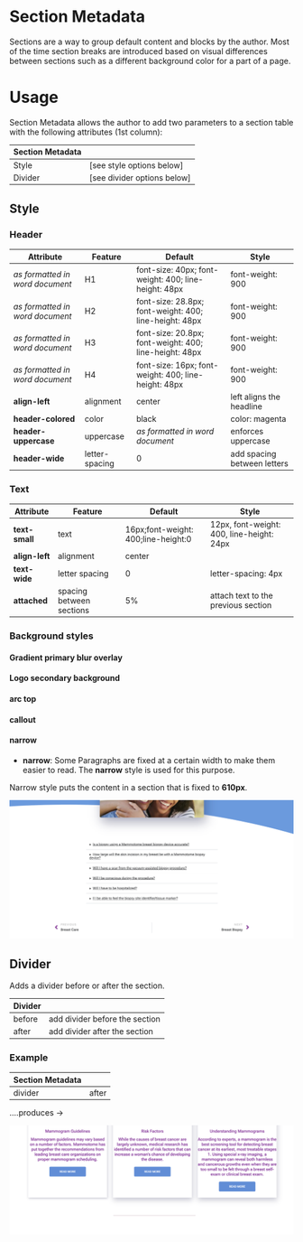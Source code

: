 # Section Metadata
Sections are a way to group default content and blocks by the author. Most of the time section breaks are introduced 
based on visual differences between sections such as a different background color for a part of a page.


# Usage

Section Metadata allows the author to add two parameters to a section table with the following attributes (1st column):

| Section Metadata |                             |
|------------------|-----------------------------|
| Style            | [see style options below]   |
| Divider          | [see divider options below] |

## Style

### Header

| Attribute                       | Feature        | Default                                                | Style                       |
|---------------------------------|----------------|--------------------------------------------------------|-----------------------------|
| _as formatted in word document_ | H1             | font-size: 40px; font-weight: 400; line-height: 48px   | font-weight: 900            |
| _as formatted in word document_ | H2             | font-size: 28.8px; font-weight: 400; line-height: 48px | font-weight: 900            |
| _as formatted in word document_ | H3             | font-size: 20.8px; font-weight: 400; line-height: 48px | font-weight: 900            |
| _as formatted in word document_ | H4             | font-size: 16px; font-weight: 400; line-height: 48px   | font-weight: 900            |
| **align-left**                  | alignment      | center                                                 | left aligns the headline    |
| **header-colored**              | color          | black                                                  | color: magenta              |
| **header-uppercase**            | uppercase      | _as formatted in word document_                        | enforces uppercase          |
| **header-wide**                 | letter-spacing | 0                                                      | add spacing between letters |


### Text

| Attribute      | Feature                  | Default                             | Style                                     |
|----------------|--------------------------|-------------------------------------|-------------------------------------------|
| **text-small** | text                     | 16px;font-weight: 400;line-height:0 | 12px, font-weight: 400, line-height: 24px |
| **align-left** | alignment                | center                              |                                           |
| **text-wide**  | letter spacing           | 0                                   | letter-spacing: 4px                       |
| **attached**   | spacing between sections | 5%                                  | attach text to the previous section       |

### Background styles

#### Gradient primary blur overlay

#### Logo secondary background

#### arc top

#### callout

#### narrow

* **narrow**: Some Paragraphs are fixed at a certain width to make them easier to read. The **narrow** style is used for this purpose.

Narrow style puts the content in a section that is fixed to **610px**.

![narrow-example.png](assets%2Fnarrow-example.png)

## Divider

Adds a divider before or after the section.

| Divider |                                |
|---------|--------------------------------|
| before  | add divider before the section | 
| after   | add divider after the section  |

### Example

| Section Metadata |       |
|------------------|-------|
| divider          | after |
....produces →

![line-example.png](assets%2Fline-example.png)

